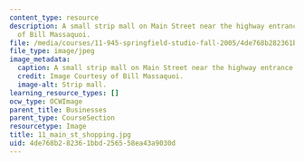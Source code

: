 ```yaml
---
content_type: resource
description: A small strip mall on Main Street near the highway entrance. Image Courtesy
  of Bill Massaquoi.
file: /media/courses/11-945-springfield-studio-fall-2005/4de768b282361bbd256558ea43a9030d_11_main_st_shopping.jpg
file_type: image/jpeg
image_metadata:
  caption: A small strip mall on Main Street near the highway entrance.
  credit: Image Courtesy of Bill Massaquoi.
  image-alt: Strip mall.
learning_resource_types: []
ocw_type: OCWImage
parent_title: Businesses
parent_type: CourseSection
resourcetype: Image
title: 11_main_st_shopping.jpg
uid: 4de768b2-8236-1bbd-2565-58ea43a9030d
---
```

